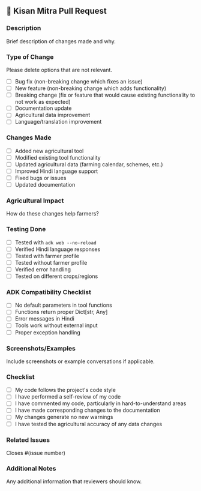 ## 🌾 Kisan Mitra Pull Request

### Description
Brief description of changes made and why.

### Type of Change
Please delete options that are not relevant.

- [ ] Bug fix (non-breaking change which fixes an issue)
- [ ] New feature (non-breaking change which adds functionality)
- [ ] Breaking change (fix or feature that would cause existing functionality to not work as expected)
- [ ] Documentation update
- [ ] Agricultural data improvement
- [ ] Language/translation improvement

### Changes Made
- [ ] Added new agricultural tool
- [ ] Modified existing tool functionality
- [ ] Updated agricultural data (farming calendar, schemes, etc.)
- [ ] Improved Hindi language support
- [ ] Fixed bugs or issues
- [ ] Updated documentation

### Agricultural Impact
How do these changes help farmers?

### Testing Done
- [ ] Tested with `adk web --no-reload`
- [ ] Verified Hindi language responses
- [ ] Tested with farmer profile
- [ ] Tested without farmer profile
- [ ] Verified error handling
- [ ] Tested on different crops/regions

### ADK Compatibility Checklist
- [ ] No default parameters in tool functions
- [ ] Functions return proper Dict[str, Any]
- [ ] Error messages in Hindi
- [ ] Tools work without external input
- [ ] Proper exception handling

### Screenshots/Examples
Include screenshots or example conversations if applicable.

### Checklist
- [ ] My code follows the project's code style
- [ ] I have performed a self-review of my code
- [ ] I have commented my code, particularly in hard-to-understand areas
- [ ] I have made corresponding changes to the documentation
- [ ] My changes generate no new warnings
- [ ] I have tested the agricultural accuracy of any data changes

### Related Issues
Closes #(issue number)

### Additional Notes
Any additional information that reviewers should know. 
